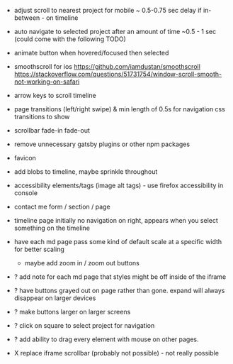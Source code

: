 - adjust scroll to nearest project for mobile ~ 0.5-0.75 sec delay if in-between - on timeline
- auto navigate to selected project after an amount of time ~0.5 - 1 sec (could come with the following TODO)
- animate button when hovered/focused then selected
- smoothscroll for ios https://github.com/iamdustan/smoothscroll https://stackoverflow.com/questions/51731754/window-scroll-smooth-not-working-on-safari
- arrow keys to scroll timeline
- page transitions (left/right swipe) & min length of 0.5s for navigation css transitions to show
- scrollbar fade-in fade-out
- remove unnecessary gatsby plugins or other npm packages
- favicon
- add blobs to timeline, maybe sprinkle throughout
- accessibility elements/tags (image alt tags) - use firefox accessibility in console
- contact me form / section / page
- timeline page initially no navigation on right, appears when you select something on the timeline
- have each md page pass some kind of default scale at a specific width for better scaling
  - maybe add zoom in / zoom out buttons
- ? add note for each md page that styles might be off inside of the iframe
- ? have buttons grayed out on page rather than gone. expand will always disappear on larger devices
- ? make buttons larger on larger screens
- ? click on square to select project for navigation
- ? add ability to drag every element with mouse on other pages.

- X replace iframe scrollbar (probably not possible) - not really possible
